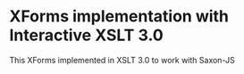 XForms implementation with Interactive XSLT 3.0
=========

This XForms implemented in XSLT 3.0 to work with Saxon-JS
